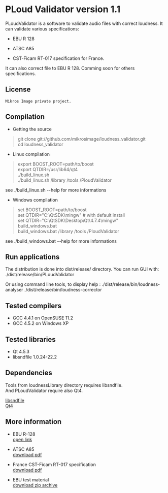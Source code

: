 PLoud Validator version 1.1
==================

PLoudValidator is a software to validate audio files with correct loudness.
It can validate various specifications:

* EBU R 128

* ATSC A85

* CST-Ficam RT-017 specification for France.

It can also correct file to EBU R 128.
Comming soon for others specifications.

License
-------

    Mikros Image private project.


Compilation
-----------

* Getting the source

> git clone git://github.com/mikrosimage/loudness_validator.git  
cd loudness_validator

* Linux compilation

> export BOOST_ROOT=path/to/boost  
export QTDIR=/usr/lib64/qt4  
./build_linux.sh  
./build_linux.sh /library /tools /PloudValidator  

see ./build_linux.sh --help for more informations

* Windows compilation

> set BOOST_ROOT=path/to/boost  
set QTDIR="C:\QtSDK\mingw" # with default install  
set QTDIR="C:\QtSDK\Desktop\Qt\4.7.4\mingw"  
build_windows.bat  
build_windows.bat  /library /tools /PloudValidator  

see ./build_windows.bat --help for more informations

Run applications
----------------

The distribution is done into dist/release/ directory.
You can run GUI with:
./dist/release/bin/PLoudValidator

Or using command line tools, to display help :
./dist/release/bin/loudness-analyser
./dist/release/bin/loudness-corrector

Tested compilers
----------------

* GCC 4.4.1 on OpenSUSE 11.2
* GCC 4.5.2 on Windows XP

Tested libraries
----------------

* Qt 4.5.3  
* libsndfile 1.0.24-22.2  

Dependencies
------------

Tools from loudnessLibrary directory requires libsndfile.  
And PLoudValidator require also Qt4.  

[libsndfile](http://www.mega-nerd.com/libsndfile/)  
[Qt4](http://qt.nokia.com/products/)  

More information 
----------------

* EBU R-128  
[open link](http://tech.ebu.ch/loudness)

* ATSC A85  
[download pdf](www.atsc.org/cms/standards/a_85-2011a.pdf)

* France CST-Ficam RT-017 specification  
[download pdf](http://www.arpp-pub.org/IMG/pdf/140911_-_Pub_TV_et_intensite_sonore_v-def-2.pdf)

* EBU test material  
[download zip archive](http://tech.ebu.ch/webdav/site/tech/shared/testmaterial/ebu-loudness-test-setv03.zip)


